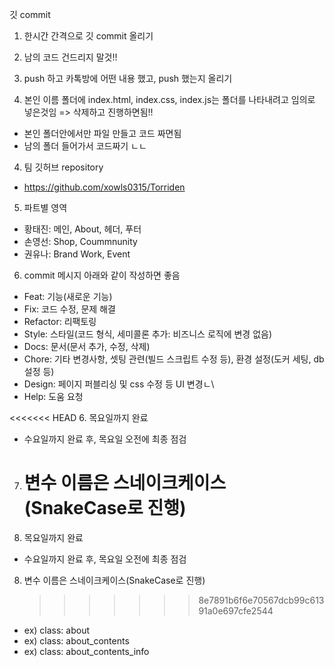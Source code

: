 깃 commit

1. 한시간 간격으로 깃 commit 올리기
2. 남의 코드 건드리지 말것!!
3. push 하고 카톡방에 어떤 내용 했고, push 했는지 올리기

4. 본인 이름 폴더에 index.html, index.css, index.js는 폴더를 나타내려고 임의로 넣은것임 => 삭제하고 진행하면됨!!

- 본인 폴더안에서만 파일 만들고 코드 짜면됨
- 남의 폴더 들어가서 코드짜기 ㄴㄴ

4. 팀 깃허브 repository

- https://github.com/xowls0315/Torriden

5. 파트별 영역

- 황태진: 메인, About, 헤더, 푸터
- 손영선: Shop, Coummnunity
- 권유나: Brand Work, Event

6. commit 메시지 아래와 같이 작성하면 좋음

- Feat: 기능(새로운 기능)
- Fix: 코드 수정, 문제 해결
- Refactor: 리팩토링
- Style: 스타일(코드 형식, 세미콜론 추가: 비즈니스 로직에 변경 없음)
- Docs: 문서(문서 추가, 수정, 삭제)
- Chore: 기타 변경사항, 셋팅 관련(빌드 스크립트 수정 등), 환경 설정(도커 세팅, db설정 등)
- Design: 페이지 퍼블리싱 및 css 수정 등 UI 변경ㄴ\
- Help: 도움 요청

<<<<<<< HEAD 6. 목요일까지 완료

- 수요일까지 완료 후, 목요일 오전에 최종 점검

7. # 변수 이름은 스네이크케이스(SnakeCase로 진행)
8. 목요일까지 완료

- 수요일까지 완료 후, 목요일 오전에 최종 점검

8. 변수 이름은 스네이크케이스(SnakeCase로 진행)
   > > > > > > > 8e7891b6f6e70567dcb99c61391a0e697cfe2544

- ex) class: about
- ex) class: about_contents
- ex) class: about_contents_info
